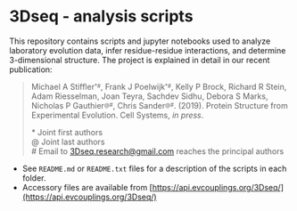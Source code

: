 # 3Dseq - analysis scripts

This repository contains scripts and jupyter notebooks used to analyze 
laboratory evolution data, infer residue-residue interactions, and determine
3-dimensional structure. The project is explained in detail in our recent
publication:

>Michael A Stiffler<sup><sub>\*#</sub></sup>,
>Frank J Poelwijk<sup><sub>\*#</sub></sup>, 
>Kelly P Brock, 
>Richard R Stein, 
>Adam Riesselman, 
>Joan Teyra, 
>Sachdev Sidhu, 
>Debora S Marks, 
>Nicholas P Gauthier<sup><sub>@#</sub></sup>, 
>Chris Sander<sup><sub>@#</sub></sup>. (2019).
>Protein Structure from Experimental Evolution. 
>Cell Systems, *in press*.
>
> \* Joint first authors <br>
> @ Joint last authors <br>
> \# Email to [3Dseq.research@gmail.com](3Dseq.research@gmail.com) reaches the principal authors

 - See `README.md` or `README.txt` files for a description of the scripts in each folder.
 - Accessory files are available from [https://api.evcouplings.org/3Dseq/](https://api.evcouplings.org/3Dseq/)
 

